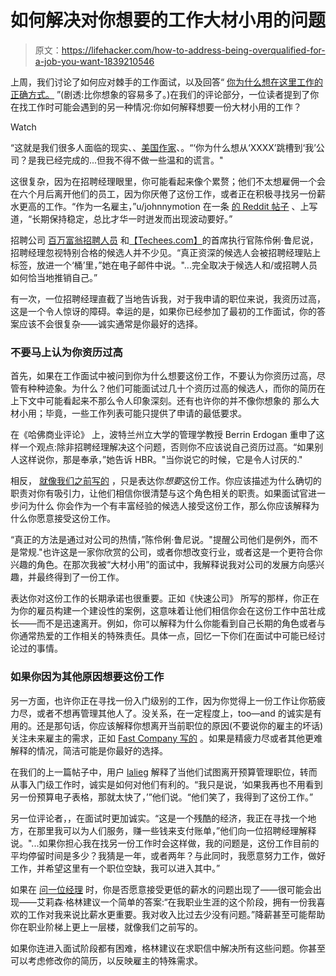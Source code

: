 # 如何解决对你想要的工作大材小用的问题

> 原文：<https://lifehacker.com/how-to-address-being-overqualified-for-a-job-you-want-1839210546>

上周，我们讨论了如何应对棘手的工作面试，以及回答“ [你为什么想在这里工作的正确方式。](https://lifehacker.com/how-to-answer-why-you-do-you-want-to-work-here-in-a-jo-1839099971) ”(剧透:比你想象的容易多了。)在我们的评论部分，一位读者提到了你在找工作时可能会遇到的另一种情况:你如何解释想要一份大材小用的工作？

Watch

“这就是我们很多人面临的现实、、[美国作家](https://lifehacker.com/1839129698)、。“‘你为什么想从‘XXXX’跳槽到‘我’公司？是我已经完成的...但我不得不做一些温和的谎言。"

这很复杂，因为在招聘经理眼里，你可能看起来像个累赘；他们不太想雇佣一个会在六个月后离开他们的员工，因为你厌倦了这份工作，或者正在积极寻找另一份薪水更高的工作。“作为一名雇主，”u/johnnymotion 在一条 [的 Reddit 帖子](https://www.reddit.com/r/AskReddit/comments/ko2pp/getting_a_job_you_are_overqualified_for/c2ltx1b/) 、上写道，“长期保持稳定，总比才华一时迸发而出现波动要好。”

招聘公司 [百万富翁招聘人员](https://themillionairerecruiter.com/) 和[【Techees.com】](https://techees.com/)的首席执行官陈伶俐·鲁尼说，招聘经理忽视特别合格的候选人并不少见。“真正资深的候选人会被招聘经理贴上标签，放进一个‘桶’里，”她在电子邮件中说。"...完全取决于候选人和/或招聘人员如何恰当地推销自己。”

有一次，一位招聘经理直截了当地告诉我，对于我申请的职位来说，我资历过高，这是一个令人惊讶的障碍。幸运的是，如果你已经参加了最初的工作面试，你的答案应该不会很复杂——诚实通常是你最好的选择。

### 不要马上认为你资历过高

首先，如果在工作面试中被问到你为什么想要这份工作，不要认为你资历过高，尽管有种种迹象。为什么？他们可能面试过几十个资历过高的候选人，而你的简历在上下文中可能看起来不那么令人印象深刻。还有也许你的并不像你想象的 那么大材小用；毕竟，一些工作列表可能只提供了申请的最低要求。

在《哈佛商业评论》 上，波特兰州立大学的管理学教授 Berrin Erdogan 重申了这样一个观点:除非招聘经理解决这个问题，否则你不应该说自己资历过高。“如果别人这样说你，那是奉承，”她告诉 HBR。"当你说它的时候，它是令人讨厌的."

相反， [就像我们之前写的](https://lifehacker.com/how-to-answer-why-you-do-you-want-to-work-here-in-a-jo-1839099971) ，只是表达你*想要*这份工作。你应该描述为什么确切的职责对你有吸引力，让他们相信你很清楚与这个角色相关的职责。如果面试官进一步问为什么 你会作为一个有丰富经验的候选人接受这份工作，那么你应该解释为什么你愿意接受这份工作。

“真正的方法是通过对公司的热情，”陈伶俐·鲁尼说。"提醒公司他们是例外，而不是常规."也许这是一家你欣赏的公司，或者你想改变行业，或者这是一个更符合你兴趣的角色。在那次我被“大材小用”的面试中，我解释说我对公司的发展方向感兴趣，并最终得到了一份工作。

表达你对这份工作的长期承诺也很重要。正如《快速公司》 所写的那样，你正在为你的雇员构建一个建设性的案例，这意味着让他们相信你会在这份工作中茁壮成长——而不是迅速离开。例如，你可以解释为什么你能看到自己长期的角色或者与你通常热爱的工作相关的特殊责任。具体一点，回忆一下你们在面试中可能已经讨论过的事情。

### 如果你因为其他原因想要这份工作

另一方面，也许你正在寻找一份入门级别的工作，因为你觉得上一份工作让你筋疲力尽，或者不想再管理其他人了。没关系，在一定程度上，too⁠—and 的诚实是有用的。还是那句话，你应该解释你想离开当前职位的原因(不要说你的雇主的坏话)关注未来雇主的需求，正如 [Fast Company 写的](https://www.fastcompany.com/90179575/how-to-get-a-job-that-youre-overqualified-for) 。如果是精疲力尽或者其他更难解释的情况，简洁可能是你最好的选择。

在我们的上一篇帖子中，用户 [lalieg](https://lifehacker.com/1839130096) 解释了当他们试图离开预算管理职位，转而从事入门级工作时，诚实是如何对他们有利的。“我只是说，‘如果我再也不用看到另一份预算电子表格，那就太快了，’”他们说。“他们笑了，我得到了这份工作。”

另一位评论者，，在面试时更加诚实。“这是一个残酷的经济，我正在寻找一个地方，在那里我可以为人们服务，赚一些钱来支付账单，”他们向一位招聘经理解释说。"...如果你担心我在找另一份工作时会这样做，我的问题是，这份工作目前的平均停留时间是多少？我猜是一年，或者两年？与此同时，我愿意努力工作，做好工作，并希望这里有一个职位空缺，我可以进入其中。”

如果在 [问一位经理](https://www.askamanager.org/2008/07/what-to-do-if-youre-overqualified.html) 时，你是否愿意接受更低的薪水的问题出现了——很可能会出现——艾莉森·格林建议一个简单的答案:“在我职业生涯的这个阶段，拥有一份我喜欢的工作对我来说比薪水更重要。我对收入比过去少没有问题。”降薪甚至可能帮助你在职业阶梯上更上一层楼，就像我们之前写的。

如果你连进入面试阶段都有困难，格林建议在求职信中解决所有这些问题。你甚至可以考虑修改你的简历，以反映雇主的特殊需求。